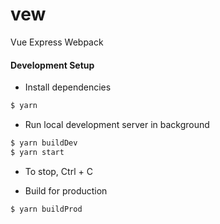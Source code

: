 # vew
Vue Express Webpack

#### Development Setup

* Install dependencies

```bash
$ yarn
```

* Run local development server in background

```bash
$ yarn buildDev
$ yarn start
```

* To stop, Ctrl + C

* Build for production

```bash
$ yarn buildProd
```

